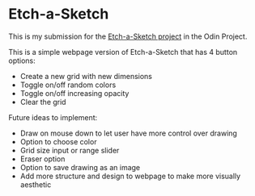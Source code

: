 # Etch-a-Sketch
This is my submission for the [Etch-a-Sketch project](https://www.theodinproject.com/lessons/foundations-etch-a-sketch) in the Odin Project.

This is a simple webpage version of Etch-a-Sketch that has 4 button options:
- Create a new grid with new dimensions
- Toggle on/off random colors
- Toggle on/off increasing opacity
- Clear the grid

Future ideas to implement:
- Draw on mouse down to let user have more control over drawing
- Option to choose color
- Grid size input or range slider
- Eraser option
- Option to save drawing as an image
- Add more structure and design to webpage to make more visually aesthetic